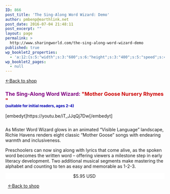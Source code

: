 ```yaml
---
ID: 866
post_title: 'The Sing-Along Word Wizard: Demo'
author: pmbenp@earthlink.net
post_date: 2016-07-04 21:48:11
post_excerpt: ""
layout: page
permalink: >
  http://www.sharingworld.com/the-sing-along-word-wizard-demo
published: true
wp_booklet2_properties:
  - 'a:12:{s:5:"width";s:3:"600";s:6:"height";s:3:"400";s:5:"speed";s:4:"1000";s:5:"delay";s:4:"5000";s:9:"direction";s:3:"LTR";s:14:"arrows_enabled";b:0;s:20:"page_numbers_enabled";b:1;s:14:"cover_behavior";s:4:"open";s:7:"padding";s:2:"10";s:18:"thumbnails_enabled";b:0;s:13:"popup_enabled";s:0:"";s:5:"theme";s:7:"default";}'
wp_booklet2_pages:
  - null
---
```

<a href=": http://www.sharingworld.com/shop-2"> &#8592;Back to shop</a>

<h3 style="text-align: left;"><span style="color: #800080;"><b>The Sing-Along Word Wizard: <span style="color: #cc0000;">"Mother Goose Nursery Rhymes "</span><br/><span style="color: #0000b3; font-size: 12px;">(suitable for initial readers, ages 2-4)</span></b></span></h3>
[embedyt]https://youtu.be/iT_JJqQj7Dw[/embedyt]
<p style="text-align: left; margin-top: 5%;">As Mister Word Wizard glows in an animated “Visible Language” landscape, Richie Havens renders eight classic “Mother Goose” songs with endearing warmth and inclusiveness.

Preschoolers can now sing along with lyrics that come alive, as the spoken word becomes the written word – offering viewers a milestone step in early literacy development. Two additional musical segments make mastering the alphabet and counting to ten as easy and memorable as 1-2-3.
</p>
<p style="border: 0px; text-align: center; background-color: #ffffff;">$5.95 USD
<a href="http://www.payloadz.com/go/?id=3135410" target="paypal"><img src="http://www.sharingworld.com/wp-content/uploads/2016/02/add-cart-e1464143165363.png" alt="" border="0" /></a></p>
&nbsp;
<a href=": http://www.sharingworld.com/shop-2"> &#8592;Back to shop</a>